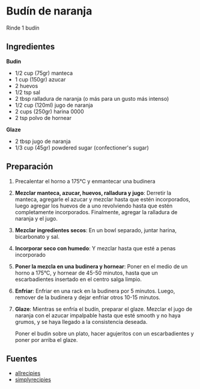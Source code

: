 Budín de naranja
================

Rinde 1 budín

Ingredientes
------------

**Budin**

- 1/2 cup (75gr) manteca
- 1 cup (150gr) azucar
- 2 huevos
- 1/2 tsp sal
- 2 tbsp ralladura de naranja (o más para un gusto más intenso)
- 1/2 cup (120ml) jugo de naranja
- 2 cups (250gr) harina 0000
- 2 tsp polvo de hornear

**Glaze**

- 2 tbsp jugo de naranja
- 1/3 cup (45gr) powdered sugar (confectioner's sugar)

Preparación
-----------

1. Precalentar el horno a 175°C y enmantecar una budinera

2. **Mezclar manteca, azucar, huevos, ralladura y jugo**: Derretir la manteca,
   agregarle el azucar y mezclar hasta que estén incorporados, luego agregar
   los huevos de a uno revolviendo hasta que estén completamente incorporados.
   Finalmente, agregar la ralladura de naranja y el jugo.

3. **Mezclar ingredientes secos**: En un bowl separado, juntar harina,
   bicarbonato y sal.

4. **Incorporar seco con humedo**: Y mezclar hasta que esté a penas incorporado

5. **Poner la mezcla en una budinera y hornear**: Poner en el medio de un
   horno a 175°C, y hornear de 45-50 minutos, hasta que un escarbadientes
   insertado en el centro salga limpio.

6. **Enfriar**: Enfriar en una rack en la budinera por 5 minutos. Luego, remover
   de la budinera y dejar enfriar otros 10-15 minutos.

7. **Glaze**: Mientras se enfría el budín, preparar el glaze. Mezclar el jugo
   de naranja con el azucar impalpable hasta que esté smooth y no haya grumos,
   y se haya llegado a la consistencia deseada.

   Poner el budin sobre un plato, hacer agujeritos con un escarbadientes y poner
   por arriba el glaze.

Fuentes
-------

- [allrecipies](https://www.allrecipes.com/recipe/6912/orange-loaf/)
- [simplyrecipies](https://www.simplyrecipes.com/recipes/orange_bread/)